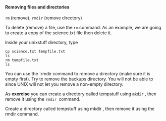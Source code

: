 
#### Removing files and directories

`rm` (remove), `rmdir` (remove directory)

To delete (remove) a file, use the `rm` command. As an example, we are going to create a copy of the science.txt file then delete it.

Inside your unixstuff directory, type
```
cp science.txt tempfile.txt
ls
rm tempfile.txt
ls
```

You can use the `rmdir command to remove a directory (make sure it is empty first). Try to remove the backups directory. You will not be able to since UNIX will not let you remove a non-empty directory.

As  **exercise** you can create a directory called tempstuff using `mkdir` , then remove it using the `rmdir `command.

Create a directory called tempstuff using mkdir , then remove it using the rmdir command.
